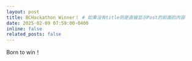 ```yaml
---
layout: post
title: BCHackathon Winner！ # 如果没有title则是直接显示Post的前面的内容
date: 2025-02-09 07:59:00-0400
inline: false  
related_posts: false
---
```


Born to win！
